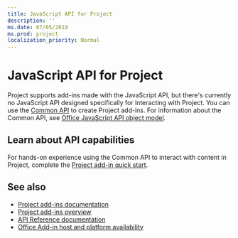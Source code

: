 ```yaml
---
title: JavaScript API for Project
description: ''
ms.date: 07/05/2019
ms.prod: project
localization_priority: Normal
---
```


# JavaScript API for Project

Project supports add-ins made with the JavaScript API, but there's currently no JavaScript API designed specifically for interacting with Project. You can use the [Common API](/javascript/api/office) to create Project add-ins. For information about the Common API, see [Office JavaScript API object model](../../develop/office-javascript-api-object-model.md). 

## Learn about API capabilities

For hands-on experience using the Common API to interact with content in Project, complete the [Project add-in quick start](../../quickstarts/project-quickstart.md). 

## See also

- [Project add-ins documentation](../../project/index.md)
- [Project add-ins overview](../../project/project-add-ins.md)
- [API Reference documentation](../javascript-api-for-office.md)
- [Office Add-in host and platform availability](../../overview/office-add-in-availability.md)